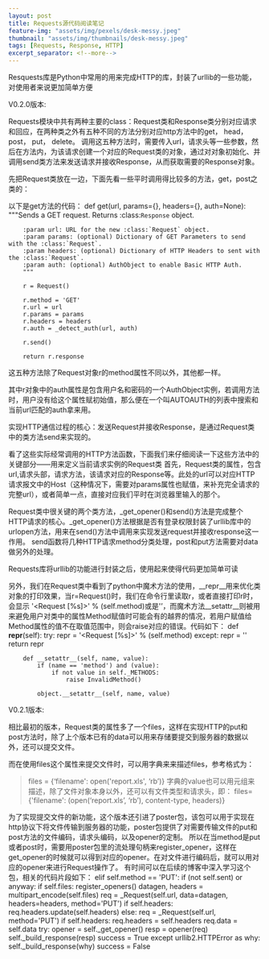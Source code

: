 ```yaml
---
layout: post
title: Requests源代码阅读笔记
feature-img: "assets/img/pexels/desk-messy.jpeg"
thumbnail: "assets/img/thumbnails/desk-messy.jpeg"
tags: [Requests, Response, HTTP]
excerpt_separator: <!--more-->
---
```

Resquests库是Python中常用的用来完成HTTP的库，封装了urllib的一些功能，对使用者来说更加简单方便

<!--more-->
V0.2.0版本:

Requests模块中共有两种主要的class：Request类和Response类分别对应请求和回应，在两种类之外有五种不同的方法分别对应http方法中的get， head， post， put， delete。
调用这五种方法时，需要传入url，请求头等一些参数，然后在方法内，为该请求创建一个对应的Request类的对象，通过对对象初始化、并调用send类方法来发送请求并接收Response，从而获取需要的Response对象。

先把Request类放在一边，下面先看一些平时调用得比较多的方法，get，post之类的：

以下是get方法的代码：
    def get(url, params={}, headers={}, auth=None):
        """Sends a GET request. Returns :class:`Response` object.

        :param url: URL for the new :class:`Request` object.
        :param params: (optional) Dictionary of GET Parameters to send with the :class:`Request`.
        :param headers: (optional) Dictionary of HTTP Headers to sent with the :class:`Request`.
        :param auth: (optional) AuthObject to enable Basic HTTP Auth.
        """

        r = Request()

        r.method = 'GET'
        r.url = url
        r.params = params
        r.headers = headers
        r.auth = _detect_auth(url, auth)

        r.send()

        return r.response

这五种方法除了Request对象r的method属性不同以外，其他都一样。

其中r对象中的auth属性是包含用户名和密码的一个AuthObject实例，若调用方法时，用户没有给这个属性赋初始值，那么便在一个叫AUTOAUTH的列表中搜索和当前url匹配的auth拿来用。

实现HTTP通信过程的核心：发送Request并接收Response，是通过Request类中的类方法send来实现的。

看了这些实际经常调用的HTTP方法函数，下面我们来仔细阅读一下这些方法中的关键部分——用来定义当前请求实例的Request类
首先，Request类的属性，包含url,请求头部，请求方法，该请求对应的Response等。此处的url可以对应HTTP请求报文中的Host（这种情况下，需要对params属性也赋值，来补充完全请求的完整url），或者简单一点，直接对应我们平时在浏览器里输入的那个。

Request类中很关键的两个类方法，_get_opener()和send()方法是完成整个HTTP请求的核心。_get_opener()方法根据是否有登录权限封装了urllib库中的urlopen方法，用来在send()方法中调用来实现发送request并接收response这一作用。
send函数将几种HTTP请求method分类处理，post和put方法需要对data做另外的处理。

Requests库将urllib的功能进行封装之后，使用起来使得代码更加简单可读

另外，我们在Request类中看到了python中魔术方法的使用，__repr__用来优化类对象的打印效果，当r=Request()时，我们在命令行里读取r，或者直接打印r时，会显示 '<Request [%s]>' % (self.method)或是'<Request object>’，而魔术方法__setattr__则被用来避免用户对类中的属性Method赋值时可能会有的越界的情况，若用户赋值给Method属性的值不在取值范围中，则会raise对应的错误。代码如下：
    def __repr__(self):
            try:
                repr = '<Request [%s]>' % (self.method)
            except:
                repr = '<Request object>'
            return repr

        def __setattr__(self, name, value):
            if (name == 'method') and (value):
                if not value in self._METHODS:
                    raise InvalidMethod()

            object.__setattr__(self, name, value)


V0.2.1版本:

相比最初的版本，Request类的属性多了一个files，这样在实现HTTP的put和post方法时，除了上个版本已有的data可以用来存储要提交到服务器的数据以外，还可以提交文件。

而在使用files这个属性来提交文件时，可以用字典来来描述files，参考格式为：
>files = {‘filename': open('report.xls', ‘rb’)}
字典的value也可以用元组来描述，除了文件对象本身以外，还可以有文件类型和请求头，即：
>files={'filename': (open(‘report.xls’, ‘rb’), content-type, headers)}

为了实现提交文件的新功能，这个版本还引进了poster包，该包可以用于实现在http协议下将文件传输到服务器的功能，poster包提供了对需要传输文件的put和post方法的文件编码，请求头编码，以及opener的定制。
所以在当method是put或者post时，需要用poster包里的流处理句柄来register_opener，这样在get_opener的时候就可以得到对应的opener。在对文件进行编码后，就可以用对应的opener来进行Request操作了。
有时间可以在后续的博客中深入学习这个包，相关的代码片段如下：
    elif self.method == 'PUT':
        if (not self.sent) or anyway:
            if self.files:
                register_openers()
                datagen, headers = multipart_encode(self.files)
                req = _Request(self.url, data=datagen, headers=headers, method='PUT')
                if self.headers:
                    req.headers.update(self.headers)
            else:
                req = _Request(self.url, method='PUT')
                if self.headers:
                    req.headers = self.headers
                req.data = self.data
            try:
                opener = self._get_opener()
                resp =  opener(req)
                self._build_response(resp)
                success = True
            except urllib2.HTTPError as why:
                self._build_response(why)
                success = False
